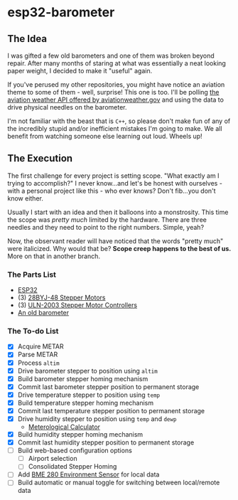 # esp32-barometer

## The Idea

I was gifted a few old barometers and one of them was broken beyond repair.
After many months of staring at what was essentially a neat looking paper
weight, I decided to make it "useful" again.

If you've perused my other repositories, you might have notice an aviation theme
to some of them - well, surprise!  This one is too.  I'll be polling [the
aviation weather API offered by aviationweather.gov][WxApi] and using the data
to drive physical needles on the barometer.

I'm not familiar with the beast that is `C++`, so please don't make fun of any
of the incredibly stupid and/or inefficient mistakes I'm going to make.  We all
benefit from watching someone else learning out loud. Wheels up!

## The Execution

The first challenge for every project is setting scope. "What exactly am I
trying to accomplish?"  I never know...and let's be honest with ourselves - with
a personal project like this - who ever knows?  Don't fib...you don't know
either.  

Usually I start with an idea and then it balloons into a monstrosity.  This time
the scope was *pretty much* limited by the hardware.  There are three needles
and they need to point to the right numbers.  Simple, yeah?

Now, the observant reader will have noticed that the words "pretty much" were
italicized. Why would that be? **Scope creep happens to the best of us.** More
on that in another branch.

### The Parts List

- [ESP32](https://www.microcenter.com/product/613822/inland-esp32-wroom-32d-module)
- (3) [28BYJ-48 Stepper Motors](https://www.microcenter.com/product/639726/inland-ks0327-keyestudio-stepper-motor-drive-board-5v-stepper-motor-kit-(3pcs))
- (3) [ULN-2003 Stepper Motor Controllers](https://www.microcenter.com/product/639726/inland-ks0327-keyestudio-stepper-motor-drive-board-5v-stepper-motor-kit-(3pcs))
- [An old barometer](https://www.that70sshopyakima.com/listing/1268346745/taylor-bakelite-barometer-thermometer)

### The To-do List

- [X] Acquire METAR
- [X] Parse METAR
- [X] Process `altim`
- [X] Drive barometer stepper to position using `altim`
- [X] Build barometer stepper homing mechanism
- [X] Commit last barometer stepper position to permanent storage
- [X] Drive temperature stepper to position using `temp`
- [X] Build temperature stepper homing mechanism
- [X] Commit last temperature stepper position to permanent storage
- [X] Drive humidity stepper to position using `temp` and `dewp`
  - [Meterological Calculator][metCalc]
- [X] Build humidity stepper homing mechanism
- [X] Commit last humidity stepper position to permanent storage
- [ ] Build web-based configuration options
  - [ ] Airport selection
  - [ ] Consolidated Stepper Homing
- [ ] Add [BME 280 Environment Sensor][bme] for local data
- [ ] Build automatic or manual toggle for switching between local/remote data

[WxApi]: https://aviationweather.gov/data/api/#/Data/dataMetars
[metCalc]: https://www.weather.gov/lzk/metcalc.htm
[bme]: https://www.adafruit.com/product/2652